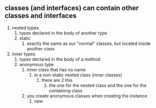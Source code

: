 ## classes (and interfaces) can contain other classes and interfaces
1. nested types
   1. types declared in the body of another type
   2. static
      1. exactly the same as our "normal" classes, but located inside another class
2. Inner types
   1. types declared in the body of a method
   2. anonymous type
      1. inner class that has no name
         1. in a non-static nested class (inner classes)
            1. there are 2 this
               1. the one for the nested class and the one for the containing class
      2. you create anonymous classes when creating the instance
         1. new 